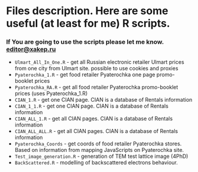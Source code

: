 # Files description. Here are some useful (at least for me) R scripts.
### If You are going to use the scripts please let me know. editor@xakep.ru

* `Ulmart_All_In_One.R` - get all Russian electronic retailer Ulmart prices from one city from Ulmart site. possible to use cookies and proxies
* `Pyaterochka_1.R` - get food retailer Pyaterochka one page promo-booklet prices
* `Pyaterochka_RA.R` - get all food retailer Pyaterochka promo-booklet prices (uses Pyaterochka_1.R)
* `CIAN_1.R` - get one CIAN page. CIAN is a database of Rentals information
* `CIAN_1_1.R` - get one CIAN page. CIAN is a database of Rentals information
* `CIAN_ALL_1.R` - get all CIAN pages. CIAN is a database of Rentals information
* `CIAN_ALL_ALL.R` - get all CIAN pages. CIAN is a database of Rentals information
* `Pyaterochka_Coords` - get coords of food retailer Pyaterochka stores. Based on information from mapping JavaScripts on Pyaterochka site.
* `Test_image_generation.R` - generation of TEM test lattice image (4PhD)
* `BackScattered.R` - modelling of backscattered electrons behaviour. 